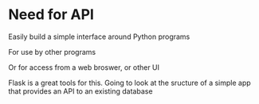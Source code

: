 # Need for API

Easily build a simple interface around Python programs

For use by other programs

Or for access from a web broswer, or other UI

Flask is a great tools for this.
Going to look at the sructure of a simple app that provides
an API to an existing database
